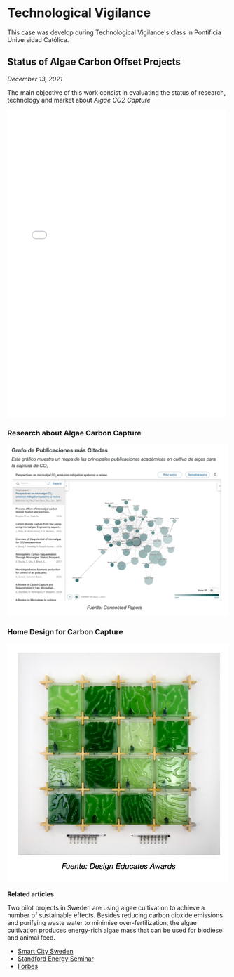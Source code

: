 # Technological Vigilance

This case was develop during Technological Vigilance's class in Pontificia Universidad Católica.

## Status of Algae Carbon Offset Projects 
_December 13, 2021_

The main objective of this work consist in evaluating the status of research, technology and market about *Algae CO2 Capture* 

<embed src="../assets/documents/AlgaeCarbonCapture.pdf" width="500" height="700">

<br> 

### Research about Algae Carbon Capture
<img src="../assets/img/AlgaeCO2Capture.png">

<br>

### Home Design for Carbon Capture
<img src="../assets/img/DesignEducatesAward.png">

<br>

**Related articles** 

Two pilot projects in Sweden are using algae cultivation to achieve a number of sustainable effects. Besides reducing carbon dioxide emissions and purifying waste water to minimise over-fertilization, the algae cultivation produces energy-rich algae mass that can be used for biodiesel and animal feed. 

* [Smart City Sweden](https://smartcitysweden.com/best-practice/300/algae-projects-reduction-of-co2-and-production-of-biomass-is-climate-win-win/)
* [Standford Energy Seminar](https://youtu.be/64clWE7AfLg)
* [Forbes](https://www.forbes.com/sites/jeffmcmahon/2019/05/28/algae-single-celled-savior-of-the-climate-crisis/?sh=77ec9a2b55df)
